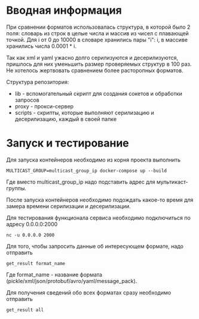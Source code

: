# Вводная информация

При сравнении форматов использовалась структура, в которой было 2 поля: словарь из строк в целые числа и массив из чисел с плавающей точкой. Для i от 0 до 10000 в словаре хранились пары "i": i, в массиве хранились числа 0.0001 * i.

Так как xml и yaml ужасно долго серилизуются и десерилизуются, пришлось для них уменьшить размер проверяемых структур в 100 раз. Не хотелось жертвовать сравнением более расторопных форматов.

Структура репозитория: 

- lib - вспомогательный скрипт для создания сокетов и обработки запросов
- proxy - прокси-сервер
- scripts - скрипты, которые выполняют серилизацию и десерилизацию, каждый в своей папке

# Запуск и тестирование

Для запуска контейнеров необходимо из корня проекта выполнить

```
MULTICAST_GROUP=multicast_group_ip docker-compose up --build
```

Где вместо multicast_group_ip надо подставить адрес для мультикаст-группы.

После запуска контейнеров необходимо подождать какое-то время для замера времени серилизации и десерилизации.

Для тестирования функционала сервиса необходимо подключиться по адресу 0.0.0.0:2000

```
nc -u 0.0.0.0 2000
```

Для того, чтобы запросить данные об интересующем формате, надо отправить

```
get_result format_name
```

Где format_name - название формата (pickle/xml/json/protobuf/avro/yaml/message_pack).

Для получения сведений обо всех форматах сразу необходимо отправить

```
get_result all
```
